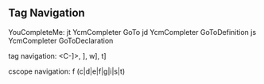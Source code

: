 

Tag Navigation
-------------
YouCompleteMe:
<leader>jt  YcmCompleter GoTo
<leader>jd  YcmCompleter GoToDefinition
<leader>js  YcmCompleter GoToDeclaration

tag navigation:
<C-]>, <C-w>], <leader>w], <leader>t]

cscope navigation:
<leader>f (c|d|e|f|g|i|s|t)



